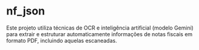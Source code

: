 # nf_json
Este projeto utiliza técnicas de OCR e inteligência artificial (modelo Gemini) para extrair e estruturar automaticamente informações de notas fiscais em formato PDF, incluindo aquelas escaneadas.
